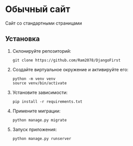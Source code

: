 # Обычный сайт

Сайт со стандартными страницами

## Установка

1. Склонируйте репозиторий:

   ```shell
   git clone https://github.com/Ram2078/DjangoFirst
   ```
2. Создайте виртуальное окружение и активируйте его:

   ```shell
   python -m venv venv
   source venv/bin/activate
   ```
3. Установите зависимости:

   ```shell
   pip install -r requirements.txt
   ```
4. Примените миграции:

   ```shell
   python manage.py migrate
   ```

5. Запуск приложения:

   ```shell
   python manage.py runserver
   ```

